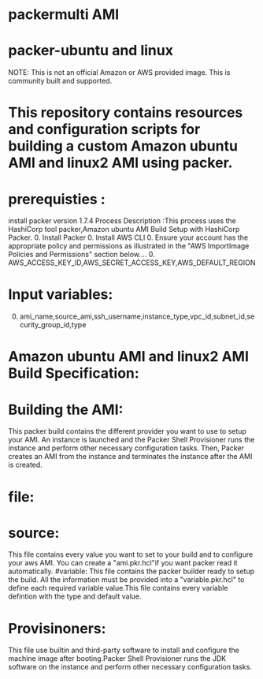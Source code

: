 # packermulti AMI
# packer-ubuntu and linux 
 NOTE: This is not an official Amazon or AWS provided image. This is community built and supported.
# This repository contains resources and configuration scripts for building a custom Amazon ubuntu AMI and linux2 AMI  using packer.
# prerequisties :
install packer version 1.7.4
Process Description :This process uses the HashiCorp tool  packer,Amazon ubuntu AMI Build Setup with HashiCorp Packer. 
  0. Install Packer
  0. Install AWS CLI
  0. Ensure your account has the appropriate policy and permissions as illustrated in the "AWS ImportImage Policies and Permissions" section below....
  0. AWS_ACCESS_KEY_ID,AWS_SECRET_ACCESS_KEY,AWS_DEFAULT_REGION
 # Input variables: 
  0. ami_name,source_ami,ssh_username,instance_type,vpc_id,subnet_id,security_group_id,type
 #  Amazon ubuntu AMI and linux2 AMI Build Specification:
 # Building the AMI:
This packer build contains the different provider you want to use to setup your AMI. An instance is launched and the Packer Shell Provisioner runs the instance and perform other necessary configuration tasks. Then, Packer creates an AMI from the instance and terminates the instance after the AMI is created.
# file:
# source:
This file contains every value you want to set to your build and to configure your aws AMI. You can create a "ami.pkr.hcl"if you want packer read it automatically.
#variable:
This file contains the packer builder ready to setup the build. All the information must be provided into a "variable.pkr.hcl" to define each required variable value.This file contains every variable defintion with the type and default value.
# Provisinoners:
This file use builtin and third-party software to install and configure the machine image after booting.Packer Shell Provisioner runs the JDK software on the instance and perform other necessary configuration tasks.
